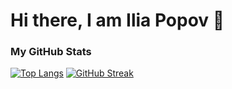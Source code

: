 # Hi there, I am Ilia Popov 👋

### My GitHub Stats
[![Top Langs](https://github-readme-stats.vercel.app/api/top-langs/?username=IliaPetrovPopov)](https://github.com/IliaPetrovPopov/github-readme-stats)
[![GitHub Streak](https://streak-stats.demolab.com/?user=IliaPetrovPopov)](https://git.io/streak-stats)
<!--
**IliaPetrovPopov/IliaPetrovPopov** is a ✨ _special_ ✨ repository because its `README.md` (this file) appears on your GitHub profile.

Here are some ideas to get you started:

- 🔭 I’m currently working on ...
- 🌱 I’m currently learning ...
- 👯 I’m looking to collaborate on ...
- 🤔 I’m looking for help with ...
- 💬 Ask me about ...
- 📫 How to reach me: ...
- 😄 Pronouns: ...
- ⚡ Fun fact: ...
-->
